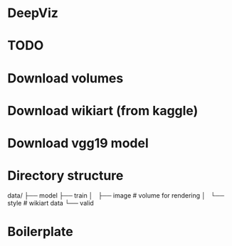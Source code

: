# DeepViz
# TODO

# Download volumes
# Download wikiart (from kaggle)
# Download vgg19 model

# Directory structure
data/
├── model
├── train
│   ├── image # volume for rendering
│   └── style # wikiart data
└── valid


# Boilerplate
